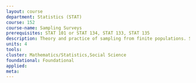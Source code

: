 ```yaml
---
layout: course 
department: Statistics (STAT)
course: 152
course-name: Sampling Surveys
prerequisites: STAT 101 or STAT 134, STAT 133, STAT 135
description: Theory and practice of sampling from finite populations. Simple random, stratified, cluster, and double sampling. Sampling with unequal probabilities. Properties of various estimators including ratio, regression, and difference estimators. Error estimation for complex samples.
units: 4
tools: 
cluster: Mathematics/Statistics,Social Science
foundational: Foundational
applied: 
meta: 
---
```

